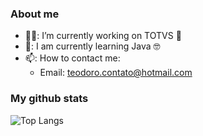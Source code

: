 ### About me

- 🧑‍💼: I’m currently working on TOTVS 💜
- 🌱: I am currently learning Java 🤓
- 📫: How to contact me:
  - Email: teodoro.contato@hotmail.com

### My github stats

![Top Langs](https://github-readme-stats.vercel.app/api/top-langs/?username=Teozada&theme=radical&title_color=8E2DE2&text_color=fff)

